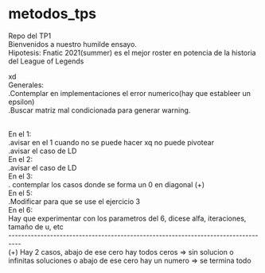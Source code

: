 # metodos_tps
Repo del TP1
<br>
Bienvenidos a nuestro humilde ensayo.
<br>
Hipotesis: Fnatic 2021(summer) es el mejor roster en potencia  de la historia del League of Legends


xd
<br> 
Generales:
<br>
.Contemplar en implementaciones el error numerico(hay que estableer un epsilon)
<br>
.Buscar matriz mal condicionada para generar warning.

<br>
En el 1:
<br>
.avisar en el 1 cuando no se puede hacer xq no puede pivotear
<br>
.avisar el caso de LD

<br>
En el 2:
<br>
.avisar el caso de LD

<br>
En el 3:
<br>
. contemplar los casos donde se forma un 0 en diagonal (+)

<br>
En el 5:
<br>
.Modificar para que se use el ejercicio 3

<br>
En el 6:
<br>
Hay que experimentar con los parametros del 6, dicese alfa, iteraciones, tamaño de u, etc
<br>
----------------------------------------------------------------------------------
<br>
(+) Hay 2 casos, abajo de ese cero hay todos ceros => sin solucion o infinitas soluciones
               o abajo de ese cero hay un numero   => se termina todo
